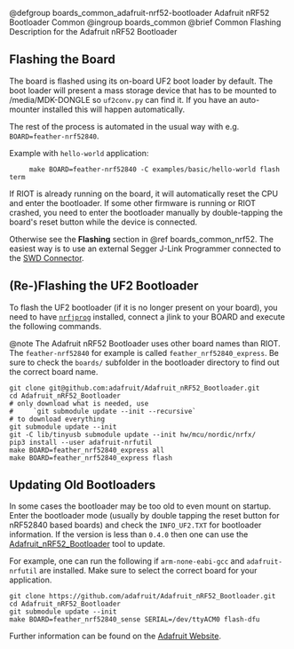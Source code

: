 @defgroup  boards_common_adafruit-nrf52-bootloader Adafruit nRF52 Bootloader Common
@ingroup   boards_common
@brief     Common Flashing Description for the Adafruit nRF52 Bootloader

## Flashing the Board

The board is flashed using its on-board UF2 boot loader by default.
The boot loader will present a mass storage device that has to be mounted to /media/MDK-DONGLE so
`uf2conv.py` can find it. If you have an auto-mounter installed this will happen automatically.

The rest of the process is automated in the usual way with e.g. `BOARD=feather-nrf52840`.

Example with `hello-world` application:
```
     make BOARD=feather-nrf52840 -C examples/basic/hello-world flash term
```

If RIOT is already running on the board, it will automatically reset the CPU and enter
the bootloader.
If some other firmware is running or RIOT crashed, you need to enter the bootloader
manually by double-tapping the board's reset button while the device is connected.

Otherwise see the **Flashing** section in @ref boards_common_nrf52. The easiest way is to
use an external Segger J-Link Programmer connected to the [SWD Connector].

[SWD Connector]: https://learn.adafruit.com/introducing-the-adafruit-nrf52840-feather/pinouts#swd-connector-3-12

## (Re-)Flashing the UF2 Bootloader

To flash the UF2 bootloader (if it is no longer present on your board),
you need to have [`nrfjprog`][nrfjprog] installed,
connect a jlink to your BOARD and execute the following commands.

@note The Adafruit nRF52 Bootloader uses other board names than RIOT. The
      `feather-nrf52840` for example is called `feather_nrf52840_express`.
      Be sure to check the `boards/` subfolder in the bootloader directory
      to find out the correct board name.

~~~~~~~~~~~~~{.sh}
git clone git@github.com:adafruit/Adafruit_nRF52_Bootloader.git
cd Adafruit_nRF52_Bootloader
# only download what is needed, use
#     `git submodule update --init --recursive`
# to download everything
git submodule update --init
git -C lib/tinyusb submodule update --init hw/mcu/nordic/nrfx/
pip3 install --user adafruit-nrfutil
make BOARD=feather_nrf52840_express all
make BOARD=feather_nrf52840_express flash
~~~~~~~~~~~~~

[nrfjprog]: https://www.nordicsemi.com/Products/Development-tools/nRF-Command-Line-Tools

## Updating Old Bootloaders

In some cases the bootloader may be too old to even mount on startup.
Enter the bootloader mode (usually by double tapping the reset button for
nRF52840 based boards) and check the `INFO_UF2.TXT` for bootloader information.
If the version is less than `0.4.0` then one can use the
[Adafruit_nRF52_Bootloader](https://github.com/adafruit/Adafruit_nRF52_Bootloader)
tool to update.

For example, one can run the following if `arm-none-eabi-gcc` and
`adafruit-nrfutil` are installed. Make sure to select the correct board for your
application.
```
git clone https://github.com/adafruit/Adafruit_nRF52_Bootloader.git
cd Adafruit_nRF52_Bootloader
git submodule update --init
make BOARD=feather_nrf52840_sense SERIAL=/dev/ttyACM0 flash-dfu
```

Further information can be found on the
[Adafruit Website](https://learn.adafruit.com/adafruit-feather-sense/update-bootloader).
